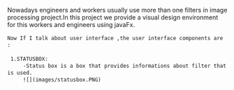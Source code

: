 Nowadays engineers and workers usually use more than one filters in image processing project.In this project we provide a visual design environment for this workers and engineers using javaFx.

    Now If I talk about user interface ,the user interface components are :
    
     1.STATUSBOX:
         -Status box is a box that provides informations about filter that is used.
         ![](images/statusbox.PNG)

          
       
         


